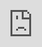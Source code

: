 <iframe src="https://pavly-gerges.github.io/pavly-gerges/lib/header.html" allowfullscreen width="100%" height="100%" style="border: none; position: fixed; top: 0; left: 0; width: 100%; height: 100%; overflow: hidden; margin: 0; padding: 0;">
   
</iframe>


<iframe src="https://pavly-gerges.github.io/pavly-gerges/lib/footer.html" allowfullscreen width="100%" height="100%" style="border: none; width: 100%; height: 100%; overflow: hidden; margin: 0; padding: 0;">

</iframe>

